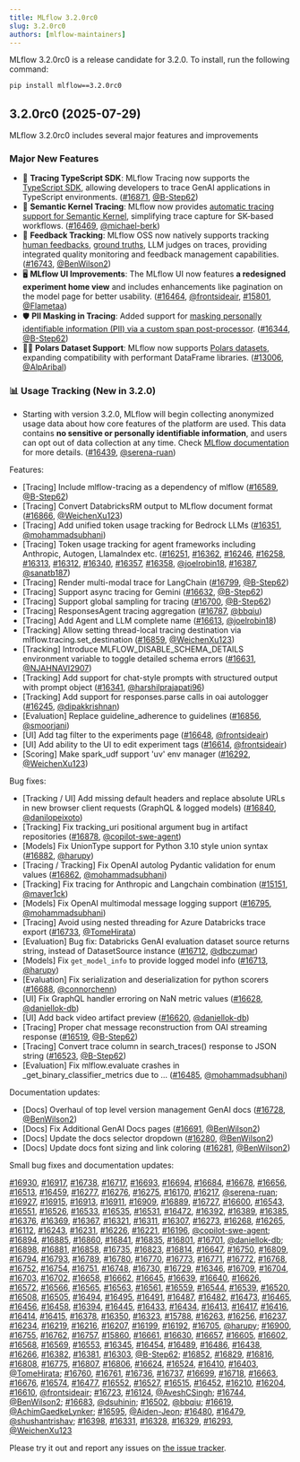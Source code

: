 ```yaml
---
title: MLflow 3.2.0rc0
slug: 3.2.0rc0
authors: [mlflow-maintainers]
---
```


MLflow 3.2.0rc0 is a release candidate for 3.2.0. To install, run the following command:

```sh
pip install mlflow==3.2.0rc0
```

## 3.2.0rc0 (2025-07-29)

MLflow 3.2.0rc0 includes several major features and improvements

### Major New Features

- 🧭 **Tracing TypeScript SDK**: MLflow Tracing now supports the [TypeScript SDK](https://github.com/mlflow/mlflow/tree/master/libs/typescript), allowing developers to trace GenAI applications in TypeScript environments. ([#16871](https://github.com/mlflow/mlflow/pull/16871), [@B-Step62](https://github.com/B-Step62))
- 🔗 **Semantic Kernel Tracing**: MLflow now provides [automatic tracing support for Semantic Kernel](https://mlflow.org/docs/latest/genai/tracing/integrations/listing/semantic_kernel/), simplifying trace capture for SK-based workflows. ([#16469](https://github.com/mlflow/mlflow/pull/16469), [@michael-berk](https://github.com/michael-berk))
- 🧪 **Feedback Tracking**: MLflow OSS now natively supports tracking [human feedbacks](https://mlflow.org/docs/latest/genai/assessments/feedback/), [ground truths](https://mlflow.org/docs/latest/genai/assessments/expectations/), LLM judges on traces, providing integrated quality monitoring and feedback management capabilities. ([#16743](https://github.com/mlflow/mlflow/pull/16743), [@BenWilson2](https://github.com/BenWilson2))
- 🖥️ **MLflow UI Improvements**: The MLflow UI now features **a redesigned experiment home view** and includes enhancements like pagination on the model page for better usability. ([#16464](https://github.com/mlflow/mlflow/pull/16464), [@frontsideair](https://github.com/frontsideair), [#15801](https://github.com/mlflow/mlflow/pull/15801), [@Flametaa](https://github.com/Flametaa))
- 🛡️ **PII Masking in Tracing**: Added support for [masking personally identifiable information (PII) via a custom span post-processor](https://mlflow.org/docs/latest/genai/tracing/observe-with-traces/masking). ([#16344](https://github.com/mlflow/mlflow/pull/16344), [@B-Step62](https://github.com/B-Step62))
- 🐻‍❄️ **Polars Dataset Support**: MLflow now supports [Polars datasets](https://mlflow.org/docs/latest/ml/dataset/#dataset), expanding compatibility with performant DataFrame libraries. ([#13006](https://github.com/mlflow/mlflow/pull/13006), [@AlpAribal](https://github.com/AlpAribal))

### 📊 Usage Tracking (New in 3.2.0)

- Starting with version 3.2.0, MLflow will begin collecting anonymized usage data about how core features of the platform are used. This data contains **no sensitive or personally identifiable information**, and users can opt out of data collection at any time. Check [MLflow documentation](https://mlflow.org/docs/latest/community/usage-tracking) for more details. ([#16439](https://github.com/mlflow/mlflow/pull/16439), [@serena-ruan](https://github.com/serena-ruan))

Features:

- [Tracing] Include mlflow-tracing as a dependency of mlflow ([#16589](https://github.com/mlflow/mlflow/pull/16589), [@B-Step62](https://github.com/B-Step62))
- [Tracing] Convert DatabricksRM output to MLflow document format ([#16866](https://github.com/mlflow/mlflow/pull/16866), [@WeichenXu123](https://github.com/WeichenXu123))
- [Tracing] Add unified token usage tracking for Bedrock LLMs ([#16351](https://github.com/mlflow/mlflow/pull/16351), [@mohammadsubhani](https://github.com/mohammadsubhani))
- [Tracing] Token usage tracking for agent frameworks including Anthropic, Autogen, LlamaIndex etc. ([#16251](https://github.com/mlflow/mlflow/pull/16251), [#16362](https://github.com/mlflow/mlflow/pull/16362), [#16246](https://github.com/mlflow/mlflow/pull/16246), [#16258](https://github.com/mlflow/mlflow/pull/16258), [#16313](https://github.com/mlflow/mlflow/pull/16313), [#16312](https://github.com/mlflow/mlflow/pull/16312), [#16340](https://github.com/mlflow/mlflow/pull/16340), [#16357](https://github.com/mlflow/mlflow/pull/16357), [#16358](https://github.com/mlflow/mlflow/pull/16358), [@joelrobin18](https://github.com/joelrobin18), [#16387](https://github.com/mlflow/mlflow/pull/16387), [@sanatb187](https://github.com/sanatb187))
- [Tracing] Render multi-modal trace for LangChain ([#16799](https://github.com/mlflow/mlflow/pull/16799), [@B-Step62](https://github.com/B-Step62))
- [Tracing] Support async tracing for Gemini ([#16632](https://github.com/mlflow/mlflow/pull/16632), [@B-Step62](https://github.com/B-Step62))
- [Tracing] Support global sampling for tracing ([#16700](https://github.com/mlflow/mlflow/pull/16700), [@B-Step62](https://github.com/B-Step62))
- [Tracing] ResponsesAgent tracing aggregation ([#16787](https://github.com/mlflow/mlflow/pull/16787), [@bbqiu](https://github.com/bbqiu))
- [Tracing] Add Agent and LLM complete name ([#16613](https://github.com/mlflow/mlflow/pull/16613), [@joelrobin18](https://github.com/joelrobin18))
- [Tracking] Allow setting thread-local tracing destination via mlflow.tracing.set_destination ([#16859](https://github.com/mlflow/mlflow/pull/16859), [@WeichenXu123](https://github.com/WeichenXu123))
- [Tracking] Introduce MLFLOW_DISABLE_SCHEMA_DETAILS environment variable to toggle detailed schema errors ([#16631](https://github.com/mlflow/mlflow/pull/16631), [@NJAHNAVI2907](https://github.com/NJAHNAVI2907))
- [Tracking] Add support for chat-style prompts with structured output with prompt object ([#16341](https://github.com/mlflow/mlflow/pull/16341), [@harshilprajapati96](https://github.com/harshilprajapati96))
- [Tracking] Add support for responses.parse calls in oai autologger ([#16245](https://github.com/mlflow/mlflow/pull/16245), [@dipakkrishnan](https://github.com/dipakkrishnan))
- [Evaluation] Replace guideline_adherence to guidelines ([#16856](https://github.com/mlflow/mlflow/pull/16856), [@smoorjani](https://github.com/smoorjani))
- [UI] Add tag filter to the experiments page ([#16648](https://github.com/mlflow/mlflow/pull/16648), [@frontsideair](https://github.com/frontsideair))
- [UI] Add ability to the UI to edit experiment tags ([#16614](https://github.com/mlflow/mlflow/pull/16614), [@frontsideair](https://github.com/frontsideair))
- [Scoring] Make spark_udf support 'uv' env manager ([#16292](https://github.com/mlflow/mlflow/pull/16292), [@WeichenXu123](https://github.com/WeichenXu123))

Bug fixes:

- [Tracking / UI] Add missing default headers and replace absolute URLs in new browser client requests (GraphQL & logged models) ([#16840](https://github.com/mlflow/mlflow/pull/16840), [@danilopeixoto](https://github.com/danilopeixoto))
- [Tracking] Fix tracking_uri positional argument bug in artifact repositories ([#16878](https://github.com/mlflow/mlflow/pull/16878), [@copilot-swe-agent](https://github.com/copilot-swe-agent))
- [Models] Fix UnionType support for Python 3.10 style union syntax ([#16882](https://github.com/mlflow/mlflow/pull/16882), [@harupy](https://github.com/harupy))
- [Tracing / Tracking] Fix OpenAI autolog Pydantic validation for enum values ([#16862](https://github.com/mlflow/mlflow/pull/16862), [@mohammadsubhani](https://github.com/mohammadsubhani))
- [Tracking] Fix tracing for Anthropic and Langchain combination ([#15151](https://github.com/mlflow/mlflow/pull/15151), [@maver1ck](https://github.com/maver1ck))
- [Models] Fix OpenAI multimodal message logging support ([#16795](https://github.com/mlflow/mlflow/pull/16795), [@mohammadsubhani](https://github.com/mohammadsubhani))
- [Tracing] Avoid using nested threading for Azure Databricks trace export ([#16733](https://github.com/mlflow/mlflow/pull/16733), [@TomeHirata](https://github.com/TomeHirata))
- [Evaluation] Bug fix: Databricks GenAI evaluation dataset source returns string, instead of DatasetSource instance ([#16712](https://github.com/mlflow/mlflow/pull/16712), [@dbczumar](https://github.com/dbczumar))
- [Models] Fix `get_model_info` to provide logged model info ([#16713](https://github.com/mlflow/mlflow/pull/16713), [@harupy](https://github.com/harupy))
- [Evaluation] Fix serialization and deserialization for python scorers ([#16688](https://github.com/mlflow/mlflow/pull/16688), [@connorchenn](https://github.com/connorchenn))
- [UI] Fix GraphQL handler erroring on NaN metric values ([#16628](https://github.com/mlflow/mlflow/pull/16628), [@daniellok-db](https://github.com/daniellok-db))
- [UI] Add back video artifact preview ([#16620](https://github.com/mlflow/mlflow/pull/16620), [@daniellok-db](https://github.com/daniellok-db))
- [Tracing] Proper chat message reconstruction from OAI streaming response ([#16519](https://github.com/mlflow/mlflow/pull/16519), [@B-Step62](https://github.com/B-Step62))
- [Tracing] Convert trace column in search_traces() response to JSON string ([#16523](https://github.com/mlflow/mlflow/pull/16523), [@B-Step62](https://github.com/B-Step62))
- [Evaluation] Fix mlflow.evaluate crashes in \_get_binary_classifier_metrics due to … ([#16485](https://github.com/mlflow/mlflow/pull/16485), [@mohammadsubhani](https://github.com/mohammadsubhani))

Documentation updates:

- [Docs] Overhaul of top level version management GenAI docs ([#16728](https://github.com/mlflow/mlflow/pull/16728), [@BenWilson2](https://github.com/BenWilson2))
- [Docs] Fix Additional GenAI Docs pages ([#16691](https://github.com/mlflow/mlflow/pull/16691), [@BenWilson2](https://github.com/BenWilson2))
- [Docs] Update the docs selector dropdown ([#16280](https://github.com/mlflow/mlflow/pull/16280), [@BenWilson2](https://github.com/BenWilson2))
- [Docs] Update docs font sizing and link coloring ([#16281](https://github.com/mlflow/mlflow/pull/16281), [@BenWilson2](https://github.com/BenWilson2))

Small bug fixes and documentation updates:

[#16930](https://github.com/mlflow/mlflow/pull/16930), [#16917](https://github.com/mlflow/mlflow/pull/16917), [#16738](https://github.com/mlflow/mlflow/pull/16738), [#16717](https://github.com/mlflow/mlflow/pull/16717), [#16693](https://github.com/mlflow/mlflow/pull/16693), [#16694](https://github.com/mlflow/mlflow/pull/16694), [#16684](https://github.com/mlflow/mlflow/pull/16684), [#16678](https://github.com/mlflow/mlflow/pull/16678), [#16656](https://github.com/mlflow/mlflow/pull/16656), [#16513](https://github.com/mlflow/mlflow/pull/16513), [#16459](https://github.com/mlflow/mlflow/pull/16459), [#16277](https://github.com/mlflow/mlflow/pull/16277), [#16276](https://github.com/mlflow/mlflow/pull/16276), [#16275](https://github.com/mlflow/mlflow/pull/16275), [#16170](https://github.com/mlflow/mlflow/pull/16170), [#16217](https://github.com/mlflow/mlflow/pull/16217), [@serena-ruan](https://github.com/serena-ruan); [#16927](https://github.com/mlflow/mlflow/pull/16927), [#16915](https://github.com/mlflow/mlflow/pull/16915), [#16913](https://github.com/mlflow/mlflow/pull/16913), [#16911](https://github.com/mlflow/mlflow/pull/16911), [#16909](https://github.com/mlflow/mlflow/pull/16909), [#16889](https://github.com/mlflow/mlflow/pull/16889), [#16727](https://github.com/mlflow/mlflow/pull/16727), [#16600](https://github.com/mlflow/mlflow/pull/16600), [#16543](https://github.com/mlflow/mlflow/pull/16543), [#16551](https://github.com/mlflow/mlflow/pull/16551), [#16526](https://github.com/mlflow/mlflow/pull/16526), [#16533](https://github.com/mlflow/mlflow/pull/16533), [#16535](https://github.com/mlflow/mlflow/pull/16535), [#16531](https://github.com/mlflow/mlflow/pull/16531), [#16472](https://github.com/mlflow/mlflow/pull/16472), [#16392](https://github.com/mlflow/mlflow/pull/16392), [#16389](https://github.com/mlflow/mlflow/pull/16389), [#16385](https://github.com/mlflow/mlflow/pull/16385), [#16376](https://github.com/mlflow/mlflow/pull/16376), [#16369](https://github.com/mlflow/mlflow/pull/16369), [#16367](https://github.com/mlflow/mlflow/pull/16367), [#16321](https://github.com/mlflow/mlflow/pull/16321), [#16311](https://github.com/mlflow/mlflow/pull/16311), [#16307](https://github.com/mlflow/mlflow/pull/16307), [#16273](https://github.com/mlflow/mlflow/pull/16273), [#16268](https://github.com/mlflow/mlflow/pull/16268), [#16265](https://github.com/mlflow/mlflow/pull/16265), [#16112](https://github.com/mlflow/mlflow/pull/16112), [#16243](https://github.com/mlflow/mlflow/pull/16243), [#16231](https://github.com/mlflow/mlflow/pull/16231), [#16226](https://github.com/mlflow/mlflow/pull/16226), [#16221](https://github.com/mlflow/mlflow/pull/16221), [#16196](https://github.com/mlflow/mlflow/pull/16196), [@copilot-swe-agent](https://github.com/copilot-swe-agent); [#16894](https://github.com/mlflow/mlflow/pull/16894), [#16885](https://github.com/mlflow/mlflow/pull/16885), [#16860](https://github.com/mlflow/mlflow/pull/16860), [#16841](https://github.com/mlflow/mlflow/pull/16841), [#16835](https://github.com/mlflow/mlflow/pull/16835), [#16801](https://github.com/mlflow/mlflow/pull/16801), [#16701](https://github.com/mlflow/mlflow/pull/16701), [@daniellok-db](https://github.com/daniellok-db); [#16898](https://github.com/mlflow/mlflow/pull/16898), [#16881](https://github.com/mlflow/mlflow/pull/16881), [#16858](https://github.com/mlflow/mlflow/pull/16858), [#16735](https://github.com/mlflow/mlflow/pull/16735), [#16823](https://github.com/mlflow/mlflow/pull/16823), [#16814](https://github.com/mlflow/mlflow/pull/16814), [#16647](https://github.com/mlflow/mlflow/pull/16647), [#16750](https://github.com/mlflow/mlflow/pull/16750), [#16809](https://github.com/mlflow/mlflow/pull/16809), [#16794](https://github.com/mlflow/mlflow/pull/16794), [#16793](https://github.com/mlflow/mlflow/pull/16793), [#16789](https://github.com/mlflow/mlflow/pull/16789), [#16780](https://github.com/mlflow/mlflow/pull/16780), [#16770](https://github.com/mlflow/mlflow/pull/16770), [#16773](https://github.com/mlflow/mlflow/pull/16773), [#16771](https://github.com/mlflow/mlflow/pull/16771), [#16772](https://github.com/mlflow/mlflow/pull/16772), [#16768](https://github.com/mlflow/mlflow/pull/16768), [#16752](https://github.com/mlflow/mlflow/pull/16752), [#16754](https://github.com/mlflow/mlflow/pull/16754), [#16751](https://github.com/mlflow/mlflow/pull/16751), [#16748](https://github.com/mlflow/mlflow/pull/16748), [#16730](https://github.com/mlflow/mlflow/pull/16730), [#16729](https://github.com/mlflow/mlflow/pull/16729), [#16346](https://github.com/mlflow/mlflow/pull/16346), [#16709](https://github.com/mlflow/mlflow/pull/16709), [#16704](https://github.com/mlflow/mlflow/pull/16704), [#16703](https://github.com/mlflow/mlflow/pull/16703), [#16702](https://github.com/mlflow/mlflow/pull/16702), [#16658](https://github.com/mlflow/mlflow/pull/16658), [#16662](https://github.com/mlflow/mlflow/pull/16662), [#16645](https://github.com/mlflow/mlflow/pull/16645), [#16639](https://github.com/mlflow/mlflow/pull/16639), [#16640](https://github.com/mlflow/mlflow/pull/16640), [#16626](https://github.com/mlflow/mlflow/pull/16626), [#16572](https://github.com/mlflow/mlflow/pull/16572), [#16566](https://github.com/mlflow/mlflow/pull/16566), [#16565](https://github.com/mlflow/mlflow/pull/16565), [#16563](https://github.com/mlflow/mlflow/pull/16563), [#16561](https://github.com/mlflow/mlflow/pull/16561), [#16559](https://github.com/mlflow/mlflow/pull/16559), [#16544](https://github.com/mlflow/mlflow/pull/16544), [#16539](https://github.com/mlflow/mlflow/pull/16539), [#16520](https://github.com/mlflow/mlflow/pull/16520), [#16508](https://github.com/mlflow/mlflow/pull/16508), [#16505](https://github.com/mlflow/mlflow/pull/16505), [#16494](https://github.com/mlflow/mlflow/pull/16494), [#16495](https://github.com/mlflow/mlflow/pull/16495), [#16491](https://github.com/mlflow/mlflow/pull/16491), [#16487](https://github.com/mlflow/mlflow/pull/16487), [#16482](https://github.com/mlflow/mlflow/pull/16482), [#16473](https://github.com/mlflow/mlflow/pull/16473), [#16465](https://github.com/mlflow/mlflow/pull/16465), [#16456](https://github.com/mlflow/mlflow/pull/16456), [#16458](https://github.com/mlflow/mlflow/pull/16458), [#16394](https://github.com/mlflow/mlflow/pull/16394), [#16445](https://github.com/mlflow/mlflow/pull/16445), [#16433](https://github.com/mlflow/mlflow/pull/16433), [#16434](https://github.com/mlflow/mlflow/pull/16434), [#16413](https://github.com/mlflow/mlflow/pull/16413), [#16417](https://github.com/mlflow/mlflow/pull/16417), [#16416](https://github.com/mlflow/mlflow/pull/16416), [#16414](https://github.com/mlflow/mlflow/pull/16414), [#16415](https://github.com/mlflow/mlflow/pull/16415), [#16378](https://github.com/mlflow/mlflow/pull/16378), [#16350](https://github.com/mlflow/mlflow/pull/16350), [#16323](https://github.com/mlflow/mlflow/pull/16323), [#15788](https://github.com/mlflow/mlflow/pull/15788), [#16263](https://github.com/mlflow/mlflow/pull/16263), [#16256](https://github.com/mlflow/mlflow/pull/16256), [#16237](https://github.com/mlflow/mlflow/pull/16237), [#16234](https://github.com/mlflow/mlflow/pull/16234), [#16219](https://github.com/mlflow/mlflow/pull/16219), [#16216](https://github.com/mlflow/mlflow/pull/16216), [#16207](https://github.com/mlflow/mlflow/pull/16207), [#16199](https://github.com/mlflow/mlflow/pull/16199), [#16192](https://github.com/mlflow/mlflow/pull/16192), [#16705](https://github.com/mlflow/mlflow/pull/16705), [@harupy](https://github.com/harupy); [#16900](https://github.com/mlflow/mlflow/pull/16900), [#16755](https://github.com/mlflow/mlflow/pull/16755), [#16762](https://github.com/mlflow/mlflow/pull/16762), [#16757](https://github.com/mlflow/mlflow/pull/16757), [#15860](https://github.com/mlflow/mlflow/pull/15860), [#16661](https://github.com/mlflow/mlflow/pull/16661), [#16630](https://github.com/mlflow/mlflow/pull/16630), [#16657](https://github.com/mlflow/mlflow/pull/16657), [#16605](https://github.com/mlflow/mlflow/pull/16605), [#16602](https://github.com/mlflow/mlflow/pull/16602), [#16568](https://github.com/mlflow/mlflow/pull/16568), [#16569](https://github.com/mlflow/mlflow/pull/16569), [#16553](https://github.com/mlflow/mlflow/pull/16553), [#16345](https://github.com/mlflow/mlflow/pull/16345), [#16454](https://github.com/mlflow/mlflow/pull/16454), [#16489](https://github.com/mlflow/mlflow/pull/16489), [#16486](https://github.com/mlflow/mlflow/pull/16486), [#16438](https://github.com/mlflow/mlflow/pull/16438), [#16266](https://github.com/mlflow/mlflow/pull/16266), [#16382](https://github.com/mlflow/mlflow/pull/16382), [#16381](https://github.com/mlflow/mlflow/pull/16381), [#16303](https://github.com/mlflow/mlflow/pull/16303), [@B-Step62](https://github.com/B-Step62); [#16852](https://github.com/mlflow/mlflow/pull/16852), [#16829](https://github.com/mlflow/mlflow/pull/16829), [#16816](https://github.com/mlflow/mlflow/pull/16816), [#16808](https://github.com/mlflow/mlflow/pull/16808), [#16775](https://github.com/mlflow/mlflow/pull/16775), [#16807](https://github.com/mlflow/mlflow/pull/16807), [#16806](https://github.com/mlflow/mlflow/pull/16806), [#16624](https://github.com/mlflow/mlflow/pull/16624), [#16524](https://github.com/mlflow/mlflow/pull/16524), [#16410](https://github.com/mlflow/mlflow/pull/16410), [#16403](https://github.com/mlflow/mlflow/pull/16403), [@TomeHirata](https://github.com/TomeHirata); [#16760](https://github.com/mlflow/mlflow/pull/16760), [#16761](https://github.com/mlflow/mlflow/pull/16761), [#16736](https://github.com/mlflow/mlflow/pull/16736), [#16737](https://github.com/mlflow/mlflow/pull/16737), [#16699](https://github.com/mlflow/mlflow/pull/16699), [#16718](https://github.com/mlflow/mlflow/pull/16718), [#16663](https://github.com/mlflow/mlflow/pull/16663), [#16676](https://github.com/mlflow/mlflow/pull/16676), [#16574](https://github.com/mlflow/mlflow/pull/16574), [#16477](https://github.com/mlflow/mlflow/pull/16477), [#16552](https://github.com/mlflow/mlflow/pull/16552), [#16527](https://github.com/mlflow/mlflow/pull/16527), [#16515](https://github.com/mlflow/mlflow/pull/16515), [#16452](https://github.com/mlflow/mlflow/pull/16452), [#16210](https://github.com/mlflow/mlflow/pull/16210), [#16204](https://github.com/mlflow/mlflow/pull/16204), [#16610](https://github.com/mlflow/mlflow/pull/16610), [@frontsideair](https://github.com/frontsideair); [#16723](https://github.com/mlflow/mlflow/pull/16723), [#16124](https://github.com/mlflow/mlflow/pull/16124), [@AveshCSingh](https://github.com/AveshCSingh); [#16744](https://github.com/mlflow/mlflow/pull/16744), [@BenWilson2](https://github.com/BenWilson2); [#16683](https://github.com/mlflow/mlflow/pull/16683), [@dsuhinin](https://github.com/dsuhinin); [#16502](https://github.com/mlflow/mlflow/pull/16502), [@bbqiu](https://github.com/bbqiu); [#16619](https://github.com/mlflow/mlflow/pull/16619), [@AchimGaedkeLynker](https://github.com/AchimGaedkeLynker); [#16595](https://github.com/mlflow/mlflow/pull/16595), [@Aiden-Jeon](https://github.com/Aiden-Jeon); [#16480](https://github.com/mlflow/mlflow/pull/16480), [#16479](https://github.com/mlflow/mlflow/pull/16479), [@shushantrishav](https://github.com/shushantrishav); [#16398](https://github.com/mlflow/mlflow/pull/16398), [#16331](https://github.com/mlflow/mlflow/pull/16331), [#16328](https://github.com/mlflow/mlflow/pull/16328), [#16329](https://github.com/mlflow/mlflow/pull/16329), [#16293](https://github.com/mlflow/mlflow/pull/16293), [@WeichenXu123](https://github.com/WeichenXu123)

Please try it out and report any issues on [the issue tracker](https://github.com/mlflow/mlflow/issues).
